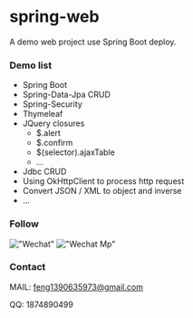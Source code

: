 # spring-web
A demo web project use Spring Boot deploy.

### Demo list

- Spring Boot
- Spring-Data-Jpa CRUD
- Spring-Security
- Thymeleaf
- JQuery closures
  - $.alert 
  - $.confirm
  - $(selector).ajaxTable
  - ...
 - Jdbc CRUD
 - Using OkHttpClient to process http request
 - Convert JSON / XML to object and inverse
 - ...

### Follow

!["Wechat"](http://p1606lgrb.bkt.clouddn.com/%E4%B8%AA%E4%BA%BA%E4%BA%8C%E7%BB%B4%E7%A0%81.png "Wechat")
!["Wechat Mp"](http://p1606lgrb.bkt.clouddn.com/JavaWeb%E5%BC%80%E5%8F%91%E6%8A%80%E6%9C%AF%E5%85%AC%E4%BC%97%E5%8F%B7%E4%BA%8C%E7%BB%B4%E7%A0%81.png "Wechat Mp")

### Contact

MAIL: feng1390635973@gmail.com

QQ: 1874890499
